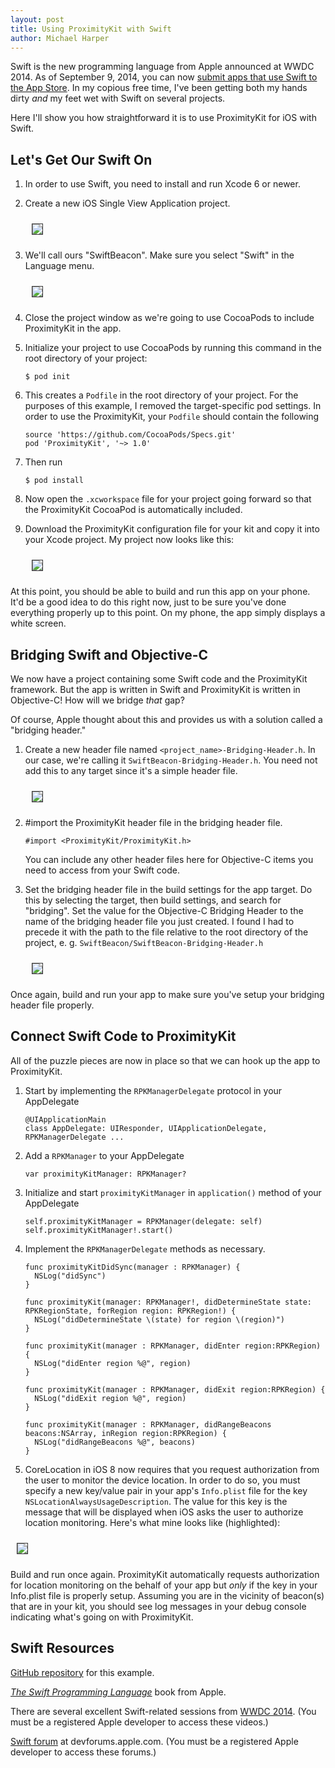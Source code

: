```yaml
---
layout: post
title: Using ProximityKit with Swift
author: Michael Harper
---
```

Swift is the new programming language from Apple announced at WWDC 2014. As of September 9, 2014, you can now [submit apps that use Swift to the App Store](https://developer.apple.com/swift/blog/?id=14).  In my copious free time, I've been getting both my hands dirty _and_ my feet wet with Swift on several projects.


Here I'll show you how straightforward it is to use ProximityKit for iOS with Swift.

Let's Get Our Swift On
---

1. In order to use Swift, you need to install and run Xcode 6 or newer.

2. Create a new iOS Single View Application project.

   <img style="margin:10px; border: thin solid #333;" src='/img/swift-1.png'>

3. We'll call ours "SwiftBeacon". Make sure you select "Swift" in the Language menu.

   <img style="margin:10px; border: thin solid #333;" src='/img/swift-2.png'>

4. Close the project window as we're going to use CocoaPods to include ProximityKit in the app.

5. Initialize your project to use CocoaPods by running this command in the root directory of your project:

   ```
   $ pod init
   ```

6. This creates a `Podfile` in the root directory of your project.  For the purposes of this example, I removed the target-specific pod settings.  In order to use the ProximityKit, your `Podfile` should contain the following

   ```
   source 'https://github.com/CocoaPods/Specs.git'
   pod 'ProximityKit', '~> 1.0'
   ```

7. Then run

   ```
   $ pod install
   ```

8. Now open the `.xcworkspace` file for your project going forward so that the ProximityKit CocoaPod is automatically included.

9. Download the ProximityKit configuration file for your kit and copy it into your Xcode project.  My project now looks like this:
   
   <img style="margin:10px; border: thin solid #333;" src='/img/swift-3.png'>
   
   
At this point, you should be able to build and run this app on your phone.  It'd be a good idea to do this right now, just to be sure you've done everything properly up to this point.  On my phone, the app simply displays a white screen.

Bridging Swift and Objective-C
---

We now have a project containing some Swift code and the ProximityKit framework.  But the app is written in Swift and ProximityKit is written in Objective-C!  How will we bridge _that_ gap?

Of course, Apple thought about this and provides us with a solution called a "bridging header."

1. Create a new header file named `<project_name>-Bridging-Header.h`.  In our case, we're calling it `SwiftBeacon-Bridging-Header.h`.  You need not add this to any target since it's a simple header file.

   <img style="margin:10px; border: thin solid #333;" src='/img/swift-4.png'>

2. \#import the ProximityKit header file in the bridging header file.

   ```
   #import <ProximityKit/ProximityKit.h>
   ```

   You can include any other header files here for Objective-C items you need to access from your Swift code.
   
3. Set the bridging header file in the build settings for the app target.  Do this by selecting the target, then build settings, and search for "bridging". Set the value for the Objective-C Bridging Header to the name of the bridging header file you just created.  I found I had to precede it with the path to the file relative to the root directory of the project, e. g. `SwiftBeacon/SwiftBeacon-Bridging-Header.h`

   <img style="margin:10px; border: thin solid #333;" src='/img/swift-5.png'>

Once again, build and run your app to make sure you've setup your bridging header file properly.

Connect Swift Code to ProximityKit
---
All of the puzzle pieces are now in place so that we can hook up the app to ProximityKit.

1. Start by implementing the `RPKManagerDelegate` protocol in your AppDelegate

   ```
   @UIApplicationMain
   class AppDelegate: UIResponder, UIApplicationDelegate, RPKManagerDelegate ...
   ```

2. Add a `RPKManager` to your AppDelegate

   ```
   var proximityKitManager: RPKManager?
   ```

3. Initialize and start `proximityKitManager` in `application()` method of your AppDelegate

   ```
   self.proximityKitManager = RPKManager(delegate: self)
   self.proximityKitManager!.start()
   ```

4. Implement the `RPKManagerDelegate` methods as necessary.

   ```
   func proximityKitDidSync(manager : RPKManager) {
     NSLog("didSync")
   }
  
   func proximityKit(manager: RPKManager!, didDetermineState state: RPKRegionState, forRegion region: RPKRegion!) {
     NSLog("didDetermineState \(state) for region \(region)")
   }
  
   func proximityKit(manager : RPKManager, didEnter region:RPKRegion) {
     NSLog("didEnter region %@", region)
   }
  
   func proximityKit(manager : RPKManager, didExit region:RPKRegion) {
     NSLog("didExit region %@", region)
   }
  
   func proximityKit(manager : RPKManager, didRangeBeacons beacons:NSArray, inRegion region:RPKRegion) {
     NSLog("didRangeBeacons %@", beacons)
   }

   ```
   
5. CoreLocation in iOS 8 now requires that you request authorization from the user to monitor the device location. In order to do so, you must specify a new key/value pair in your app's `Info.plist` file for the key `NSLocationAlwaysUsageDescription`.  The value for this key is the message that will be displayed when iOS asks the user to authorize location monitoring.  Here's what mine looks like (highlighted):
 
  <img style="margin:10px; border: thin solid #333;" src='/img/swift-6.png'>

Build and run once again.  ProximityKit automatically requests authorization for location monitoring on the behalf of your app but _only_ if the key in your Info.plist file is properly setup. Assuming you are in the vicinity of beacon(s) that are in your kit, you should see log messages in your debug console indicating what's going on with ProximityKit.

Swift Resources
---

[GitHub repository](https://github.com/RadiusNetworks/proximitykit-swift-example) for this example.

[_The Swift Programming Language_](https://itunes.apple.com/us/book/swift-programming-language/id881256329?mt=11) book from Apple.

There are several excellent Swift-related sessions from [WWDC 2014](https://developer.apple.com/videos/wwdc/2014/). (You must be a registered Apple developer to access these videos.)

[Swift forum](https://devforums.apple.com/community/tools/languages/swift) at devforums.apple.com.  (You must be a registered Apple developer to access these forums.)